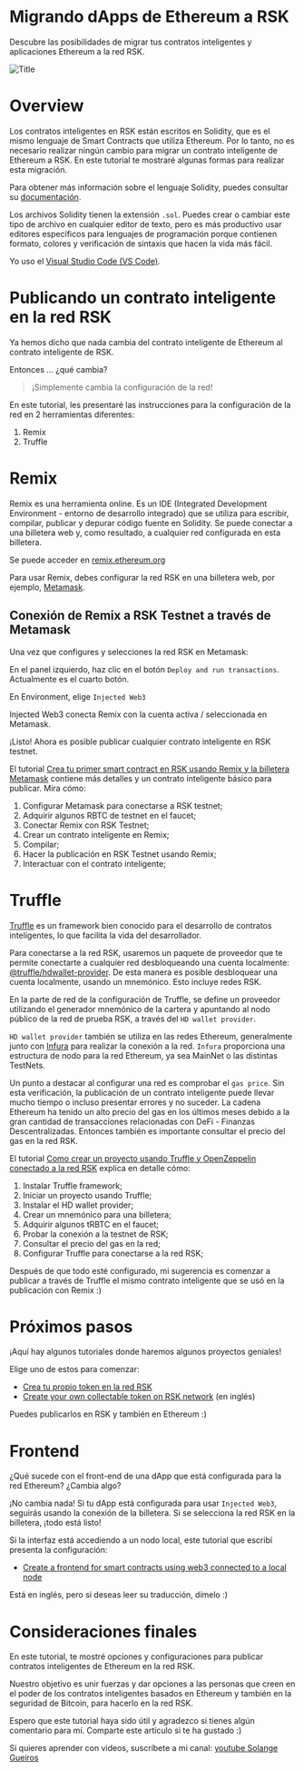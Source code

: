 # Migrando dApps de Ethereum a RSK

Descubre las posibilidades de migrar tus contratos inteligentes y aplicaciones Ethereum a la red RSK.

![Title](/images/image-es-00.png)

# Overview

Los contratos inteligentes en RSK están escritos en Solidity, que es el mismo lenguaje de Smart Contracts que utiliza Ethereum. Por lo tanto, no es necesario realizar ningún cambio para migrar un contrato inteligente de Ethereum a RSK. En este tutorial te mostraré algunas formas para realizar esta migración.

Para obtener más información sobre el lenguaje Solidity, puedes consultar su [documentación](https://solidity.readthedocs.io/).

Los archivos Solidity tienen la extensión `.sol`. Puedes crear o cambiar este tipo de archivo en cualquier editor de texto, pero es más productivo usar editores específicos para lenguajes de programación porque contienen formato, colores y verificación de sintaxis que hacen la vida más fácil.

Yo uso el [Visual Studio Code (VS Code)](https://code.visualstudio.com/).

# Publicando un contrato inteligente en la red RSK

Ya hemos dicho que nada cambia del contrato inteligente de Ethereum al contrato inteligente de RSK.

Entonces ... ¿qué cambia?

> ¡Simplemente cambia la configuración de la red!

En este tutorial, les presentaré las instrucciones para la configuración de la red en 2 herramientas diferentes:

1. Remix
2. Truffle

# Remix

Remix es una herramienta online. Es un IDE (Integrated Development Environment - entorno de desarrollo integrado) que se utiliza para escribir, compilar, publicar y depurar código fuente en Solidity. Se puede conectar a una billetera web y, como resultado, a cualquier red configurada en esta billetera.

Se puede acceder en [remix.ethereum.org](https://remix.ethereum.org/)

Para usar Remix, debes configurar la red RSK en una billetera web, por ejemplo, [Metamask](https://metamask.io/).

## Conexión de Remix a RSK Testnet a través de Metamask

Una vez que configures y selecciones la red RSK en Metamask:

En el panel izquierdo, haz clic en el botón `Deploy and run transactions`. 
Actualmente es el cuarto botón.

En Environment, elige `Injected Web3`

Injected Web3 conecta Remix con la cuenta activa / seleccionada en Metamask.

¡Listo! Ahora es posible publicar cualquier contrato inteligente en RSK testnet.

El tutorial [Crea tu primer smart contract en RSK usando Remix y la billetera Metamask](https://solange.dev/2020/rsk-first-smart-contract/) contiene más detalles y un contrato inteligente básico para publicar. Mira cómo:

1. Configurar Metamask para conectarse a RSK testnet;
1. Adquirir algunos RBTC de testnet en el faucet;
1. Conectar Remix con RSK Testnet;
1. Crear un contrato inteligente en Remix;
1. Compilar;
1. Hacer la publicación en RSK Testnet usando Remix;
1. Interactuar con el contrato inteligente; 

# Truffle

[Truffle](https://www.trufflesuite.com/truffle) es un framework bien conocido para el desarrollo de contratos inteligentes, lo que facilita la vida del desarrollador.

Para conectarse a la red RSK, usaremos un paquete de proveedor que te permite conectarte a cualquier red desbloqueando una cuenta localmente: [@truffle/hdwallet-provider](https://www.npmjs.com/package/@truffle/hdwallet-provider). 
De esta manera es posible desbloquear una cuenta localmente, usando un mnemónico. Esto incluye redes RSK.

En la parte de red de la configuración de Truffle, se define un proveedor utilizando el generador mnemónico de la cartera y apuntando al nodo público de la red de prueba RSK, a través del `HD wallet provider`.

`HD wallet provider` también se utiliza en las redes Ethereum, generalmente junto con [Infura](https://infura.io/) para realizar la conexión a la red. `Infura` proporciona una estructura de nodo para la red Ethereum, ya sea MainNet o las distintas TestNets.

Un punto a destacar al configurar una red es comprobar el `gas price`. Sin esta verificación, la publicación de un contrato inteligente puede llevar mucho tiempo o incluso presentar errores y no suceder. La cadena Ethereum ha tenido un alto precio del gas en los últimos meses debido a la gran cantidad de transacciones relacionadas con DeFi - Finanzas Descentralizadas. Entonces también es importante consultar el precio del gas en la red RSK.

El tutorial [Como crear un proyecto usando Truffle y OpenZeppelin conectado a la red RSK](https://solange.dev/2020/2020-05-10-Rsk-SetupTruffleOZ/) explica en detalle cómo:

1. Instalar Truffle framework;
2. Iniciar un proyecto usando Truffle;
3. Instalar el HD wallet provider;
4. Crear un mnemónico para una billetera;
5. Adquirir algunos tRBTC en el faucet;
6. Probar la conexión a la testnet de RSK;
7. Consultar el precio del gas en la red;
8. Configurar Truffle para conectarse a la red RSK;

Después de que todo esté configurado, mi sugerencia es comenzar a publicar a través de Truffle el mismo contrato inteligente que se usó en la publicación con Remix :)

# Próximos pasos

¡Aquí hay algunos tutoriales donde haremos algunos proyectos geniales!

Elige uno de estos para comenzar:

- [Crea tu propio token en la red RSK](https://solange.dev/2020/2020-04-26-Rsk-CreateToken/)
- [Create your own collectable token on RSK network](https://developers.rsk.co/tutorials/tokens/create-a-collectable-token/) (en inglés)

Puedes publicarlos en RSK y también en Ethereum :)

# Frontend

¿Qué sucede con el front-end de una dApp que está configurada para la red Ethereum? ¿Cambia algo?

¡No cambia nada! Si tu dApp está configurada para usar `Injected Web3`, seguirás usando la conexión de la billetera. Si se selecciona la red RSK en la billetera, ¡todo está listo!

Si la interfaz está accediendo a un nodo local, este tutorial que escribí presenta la configuración:

* [Create a frontend for smart contracts using web3 connected to a local node](https://developers.rsk.co/tutorials/frontend/frontend-web3-local/)

Está en inglés, pero si deseas leer su traducción, dímelo :)

# Consideraciones finales

En este tutorial, te mostré opciones y configuraciones para publicar contratos inteligentes de Ethereum en la red RSK.

Nuestro objetivo es unir fuerzas y dar opciones a las personas que creen en el poder de los contratos inteligentes basados ​​en Ethereum y también en la seguridad de Bitcoin, para hacerlo en la red RSK.

Espero que este tutorial haya sido útil y agradezco si tienes algún comentario para mí. 
Comparte este artículo si te ha gustado :)

Si quieres aprender con videos, suscríbete a mi canal:
<a href="https://www.youtube.com/user/solangegueiros" target="_blank"> youtube Solange Gueiros</a>
